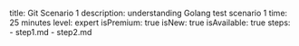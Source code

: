 title: Git Scenario 1
description: understanding Golang test scenario 1
time: 25 minutes
level: expert
isPremium: true
isNew: true
isAvailable: true
steps:
    - step1.md
    - step2.md